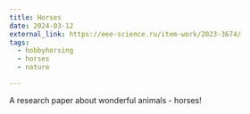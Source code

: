 ```yaml
---
title: Horses
date: 2024-03-12
external_link: https://eee-science.ru/item-work/2023-3674/
tags:
  - hobbyhorsing
  - horses
  - nature

---
```


A research paper about wonderful animals - horses!

<!--more-->
